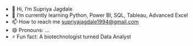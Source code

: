 - 👋 Hi, I’m Supriya Jagdale
- 🌱 I’m currently learning Python, Power BI, SQL, Tableau, Advanced Excel
- 📫 How to reach me supriyajagdale1994@gmail.com
- 😄 Pronouns: ...
- ⚡ Fun fact: A biotechnologist turned Data Analyst

<!---
suppijags/suppijags is a ✨ special ✨ repository because its `README.md` (this file) appears on your GitHub profile.
You can click the Preview link to take a look at your changes.
--->

